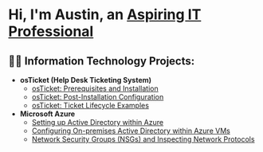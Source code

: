 <h1>Hi, I'm Austin, an <a href="https://linkedin.com/in/ajoseph03"> Aspiring IT Professional</a>

<h2>👨‍💻 Information Technology Projects:</h2>

- <b>osTicket (Help Desk Ticketing System)</b>
  - [osTicket: Prerequisites and Installation](https://github.com/AustinmJoseph/ostiket-prereqs)
  - [osTicket: Post-Installation Configuration](https://github.com/AustinmJoseph/post-install-config)
  - [osTicket: Ticket Lifecycle Examples](https://github.com/AustinmJoseph/ticket-lifecycle)
- <b>Microsoft Azure</b>
  - [Setting up Active Directory within Azure](https://github.com/AustinmJoseph/AD-Setup)
  - [Configuring On-premises Active Directory within Azure VMs](https://github.com/AustinmJoseph/configure-ad)
  - [Network Security Groups (NSGs) and Inspecting Network Protocols](https://github.com/AustinmJoseph/azure-network-protocols)

